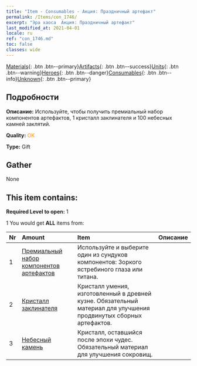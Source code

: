 ```yaml
---
title: "Item - Consumables - Акция: Праздничный артефакт"
permalink: /Items/con_1746/
excerpt: "Эра хаоса  Акция: Праздничный артефакт"
last_modified_at: 2021-04-01
locale: ru
ref: "con_1746.md"
toc: false
classes: wide
---
```

 [Materials](/ru/Items/){: .btn .btn--primary}[Artifacts](/ru/Items/Artifacts/){: .btn .btn--success}[Units](/ru/Items/Units/){: .btn .btn--warning}[Heroes](/ru/Items/Heroes/){: .btn .btn--danger}[Consumables](/ru/Items/Consumables/){: .btn .btn--info}[Unknown](/ru/Items/Unknown/){: .btn .btn--primary}

## Подробности
 **Описание:** Используйте, чтобы получить премиальный набор компонентов артефактов, 1 кристалл заклинателя и 100 небесных камней заклятий.

 **Quality:** <span style="color: #FF8C00">OK</span>

 **Type:** Gift

## Gather

  None

## This item contains:

 **Required Level to open:** 1

 1 You would get **ALL** items  from:

  | Nr | Amount |     Item    | Описание |
  |:---|:-------|:------------|:-----------:|
  | 1 | [Премиальный набор компонентов артефактов](/ru/Items/con_1433/) | Используйте и выберите один из сундуков компонентов: Зоркого ястребиного глаза или титана. | 
  | 2 | [Кристалл заклинателя](/ru/Items/art_189/) | Кристалл умения, изготовленный в древней кузне. Обязательный материал для улучшения продвинутых сборных артефактов. | 
  | 3 | [Небесный камень](/ru/Items/art_188/) | Кристалл, оставшийся после эпохи чудес. Обязательный материал для улучшения сокровищ. | 

